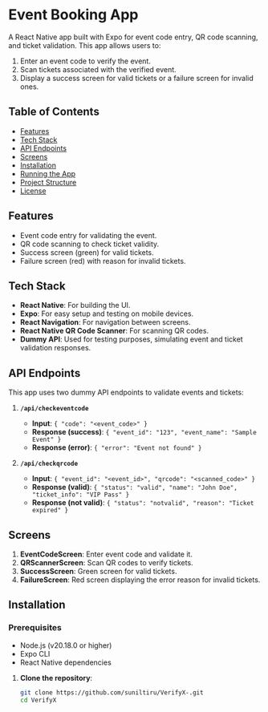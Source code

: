 # Event Booking App

A React Native app built with Expo for event code entry, QR code scanning, and ticket validation. This app allows users to:
1. Enter an event code to verify the event.
2. Scan tickets associated with the verified event.
3. Display a success screen for valid tickets or a failure screen for invalid ones.

## Table of Contents

- [Features](#features)
- [Tech Stack](#tech-stack)
- [API Endpoints](#api-endpoints)
- [Screens](#screens)
- [Installation](#installation)
- [Running the App](#running-the-app)
- [Project Structure](#project-structure)
- [License](#license)

## Features

- Event code entry for validating the event.
- QR code scanning to check ticket validity.
- Success screen (green) for valid tickets.
- Failure screen (red) with reason for invalid tickets.

## Tech Stack

- **React Native**: For building the UI.
- **Expo**: For easy setup and testing on mobile devices.
- **React Navigation**: For navigation between screens.
- **React Native QR Code Scanner**: For scanning QR codes.
- **Dummy API**: Used for testing purposes, simulating event and ticket validation responses.

## API Endpoints

This app uses two dummy API endpoints to validate events and tickets:

1. **`/api/checkeventcode`**
   - **Input**: `{ "code": "<event_code>" }`
   - **Response (success)**: `{ "event_id": "123", "event_name": "Sample Event" }`
   - **Response (error)**: `{ "error": "Event not found" }`

2. **`/api/checkqrcode`**
   - **Input**: `{ "event_id": "<event_id>", "qrcode": "<scanned_code>" }`
   - **Response (valid)**: `{ "status": "valid", "name": "John Doe", "ticket_info": "VIP Pass" }`
   - **Response (not valid)**: `{ "status": "notvalid", "reason": "Ticket expired" }`

## Screens

1. **EventCodeScreen**: Enter event code and validate it.
2. **QRScannerScreen**: Scan QR codes to verify tickets.
3. **SuccessScreen**: Green screen for valid tickets.
4. **FailureScreen**: Red screen displaying the error reason for invalid tickets.

## Installation

### Prerequisites

- Node.js (v20.18.0 or higher)
- Expo CLI
- React Native dependencies

1. **Clone the repository**:

   ```bash
   git clone https://github.com/suniltiru/VerifyX-.git
   cd VerifyX
